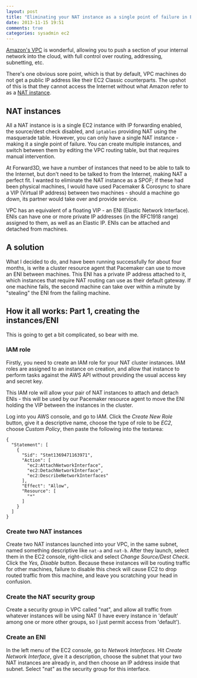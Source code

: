 ```yaml
---
layout: post
title: "Eliminating your NAT instance as a single point of failure in EC2 VPC"
date: 2013-11-15 19:51
comments: true
categories: sysadmin ec2
---
```


[Amazon's VPC](aws.amazon.com/vpc/) is wonderful, allowing you to push a section of your internal network into 
the cloud, with full control over routing, addressing, subnetting, etc. 

There's one obvious sore point, which is that by default, VPC machines do not get a public IP address like their EC2 Classic
counterparts. The upshot of this is that they cannot access the Internet without what Amazon refer to as a 
[NAT instance](http://docs.aws.amazon.com/AmazonVPC/latest/UserGuide/VPC_NAT_Instance.html).

## NAT instances

All a NAT instance is is a single EC2 instance with IP forwarding enabled, the source/dest check disabled, and `iptables` 
providing NAT using the masquerade table. However, you can only have a single NAT instance - making it a single point of
failure. You can create multiple instances, and switch between them by editing the VPC routing table, but that requires
manual intervention.

At Forward3D, we have a number of instances that need to be able to talk to the Internet, but don't need to be talked to
from the Internet, making NAT a perfect fit. I wanted to eliminate the NAT instance as a SPOF; if these had been physical
machines, I would have used Pacemaker & Corosync to share a VIP (Virtual IP address) between two machines - should a machine
go down, its partner would take over and provide service.

VPC has an equivalent of a floating VIP - an ENI (Elastic Network Interface). ENIs can have one or more private IP addresses
(in the RFC1918 range) assigned to them, as well as an Elastic IP. ENIs can be attached and detached from machines.

## A solution

What I decided to do, and have been running successfully for about four months, is write a cluster resource agent that 
Pacemaker can use to move an ENI between machines. This ENI has a private IP address attached to it, which instances 
that require NAT routing can use as their default gateway. If one machine fails, the second machine can take over within
a minute by "stealing" the ENI from the failing machine.

## How it all works: Part 1, creating the instances/ENI

This is going to get a bit complicated, so bear with me.

### IAM role

Firstly, you need to create an IAM role for your NAT cluster instances. IAM roles are assigned to an instance on creation,
and allow that instance to perform tasks against the AWS API without providing the usual access key and secret key.

This IAM role will allow your pair of NAT instances to attach and detach ENIs - this will be used by our Pacemaker 
resource agent to move the ENI holding the VIP between the instances in the cluster.

Log into you AWS console, and go to IAM. Click the *Create New Role* button, give it a descriptive name, choose the type
of role to be *EC2*, choose *Custom Policy*, then paste the following into the textarea:

    {
      "Statement": [
        {
          "Sid": "Stmt1369471163971",
          "Action": [
            "ec2:AttachNetworkInterface",
            "ec2:DetachNetworkInterface",
            "ec2:DescribeNetworkInterfaces"
          ],
          "Effect": "Allow",
          "Resource": [
            "*"
          ]
        }
      ]
    }

### Create two NAT instances

Create two NAT instances launched into your VPC, in the same subnet, named something descriptive like `nat-a` and `nat-b`. 
After they launch, select them in the EC2 console, right-click and select *Change Source/Dest Check*. Click the *Yes, Disable* button. 
Because these instances will be routing traffic for other machines, failure to disable this check will cause EC2 to drop
routed traffic from this machine, and leave you scratching your head in confusion.

### Create the NAT security group

Create a security group in VPC called "nat", and allow all traffic from whatever instances will be using NAT (I have every instance
in 'default' among one or more other groups, so I just permit access from 'default').

### Create an ENI

In the left menu of the EC2 console, go to *Network Interfaces*. Hit *Create Network Interface*, give it a description, 
choose the subnet that your two NAT instances are already in, and then choose an IP address inside that subnet. Select "nat"
as the security group for this interface.

